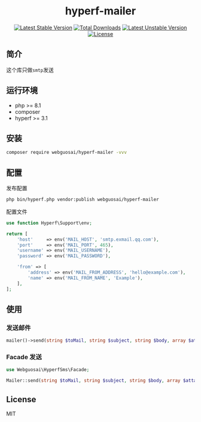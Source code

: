 <h1 align="center">hyperf-mailer</h1>

<p align="center">
<a href="https://packagist.org/packages/webguosai/hyperf-mailer"><img src="https://poser.pugx.org/webguosai/hyperf-mailer/v/stable" alt="Latest Stable Version"></a>
<a href="https://packagist.org/packages/webguosai/hyperf-mailer"><img src="https://poser.pugx.org/webguosai/hyperf-mailer/downloads" alt="Total Downloads"></a>
<a href="https://packagist.org/packages/webguosai/hyperf-mailer"><img src="https://poser.pugx.org/webguosai/hyperf-mailer/v/unstable" alt="Latest Unstable Version"></a>
<a href="https://packagist.org/packages/webguosai/hyperf-mailer"><img src="https://poser.pugx.org/webguosai/hyperf-mailer/license" alt="License"></a>
</p>


## 简介

这个库只做`smtp`发送

## 运行环境

- php >= 8.1
- composer
- hyperf >= 3.1

## 安装

```bash
composer require webguosai/hyperf-mailer -vvv
```

## 配置

发布配置

```bash
php bin/hyperf.php vendor:publish webguosai/hyperf-mailer
```

配置文件

```php
use function Hyperf\Support\env;

return [
    'host'     => env('MAIL_HOST', 'smtp.exmail.qq.com'),
    'port'     => env('MAIL_PORT', 465),
    'username' => env('MAIL_USERNAME'),
    'password' => env('MAIL_PASSWORD'),

    'from' => [
        'address' => env('MAIL_FROM_ADDRESS', 'hello@example.com'),
        'name' => env('MAIL_FROM_NAME', 'Example'),
    ],
];
```

## 使用

### 发送邮件

```php
mailer()->send(string $toMail, string $subject, string $body, array $attachments, bool $isHtml);
```

### Facade 发送

```php
use Webguosai\HyperfSms\Facade;

Mailer::send(string $toMail, string $subject, string $body, array $attachments, bool $isHtml);
```

## License

MIT

